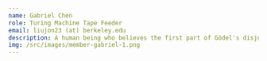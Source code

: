 ```yaml
---
name: Gabriel Chen
role: Turing Machine Tape Feeder
email: liujon23 (at) berkeley.edu
description: A human being who believes the first part of Gödel's disjunction. A wonderer of life who carries her laptop for LaTeX.
img: /src/images/member-gabriel-1.png
---
```

